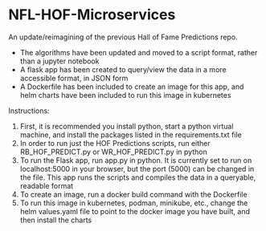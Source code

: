 # NFL-HOF-Microservices
An update/reimagining of the previous Hall of Fame Predictions repo.
- The algorithms have been updated and moved to a script format, rather than a jupyter notebook
- A flask app has been created to query/view the data in a more accessible format, in JSON form
- A Dockerfile has been included to create an image for this app, and helm charts have been included to run this image in kubernetes

Instructions:
1. First, it is recommended you install python, start a python virtual machine, and install the packages listed in the requirements.txt file 
2. In order to run just the HOF Predictions scripts, run either RB_HOF_PREDICT.py or WR_HOF_PREDICT.py in python
3. To run the Flask app, run app.py in python. It is currently set to run on localhost:5000 in your browser, but the port (5000) can be changed in the file. This app runs the scripts and compiles the data in a queryable, readable format
4. To create an image, run a docker build command with the Dockerfile
5. To run this image in kubernetes, podman, minikube, etc., change the helm values.yaml file to point to the docker image you have built, and then install the charts
